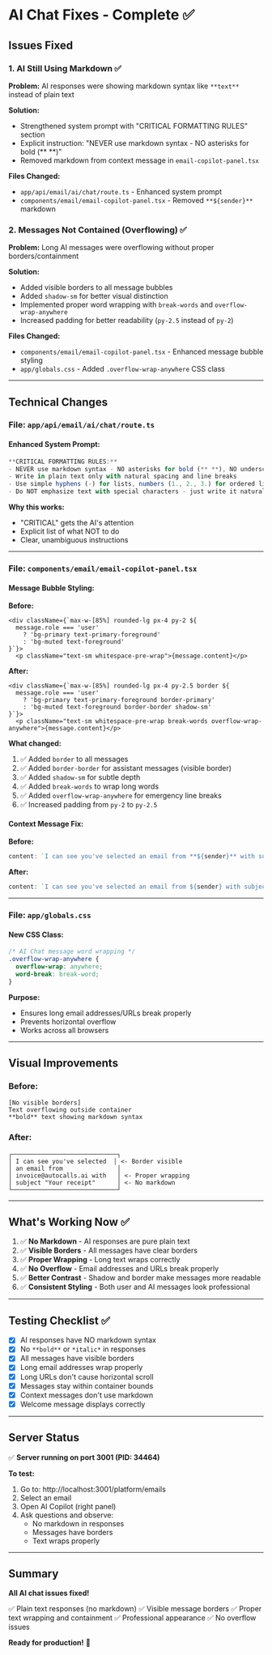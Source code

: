 # AI Chat Fixes - Complete ✅

## Issues Fixed

### 1. **AI Still Using Markdown** ✅
**Problem:** AI responses were showing markdown syntax like `**text**` instead of plain text

**Solution:**
- Strengthened system prompt with "CRITICAL FORMATTING RULES" section
- Explicit instruction: "NEVER use markdown syntax - NO asterisks for bold (** **)"
- Removed markdown from context message in `email-copilot-panel.tsx`

**Files Changed:**
- `app/api/email/ai/chat/route.ts` - Enhanced system prompt
- `components/email/email-copilot-panel.tsx` - Removed `**${sender}**` markdown

### 2. **Messages Not Contained (Overflowing)** ✅
**Problem:** Long AI messages were overflowing without proper borders/containment

**Solution:**
- Added visible borders to all message bubbles
- Added `shadow-sm` for better visual distinction
- Implemented proper word wrapping with `break-words` and `overflow-wrap-anywhere`
- Increased padding for better readability (`py-2.5` instead of `py-2`)

**Files Changed:**
- `components/email/email-copilot-panel.tsx` - Enhanced message bubble styling
- `app/globals.css` - Added `.overflow-wrap-anywhere` CSS class

---

## Technical Changes

### File: `app/api/email/ai/chat/route.ts`

#### Enhanced System Prompt:
```typescript
**CRITICAL FORMATTING RULES:**
- NEVER use markdown syntax - NO asterisks for bold (** **), NO underscores, NO hashtags for headers, NO backticks for code
- Write in plain text only with natural spacing and line breaks
- Use simple hyphens (-) for lists, numbers (1., 2., 3.) for ordered lists
- Do NOT emphasize text with special characters - just write it naturally
```

**Why this works:**
- "CRITICAL" gets the AI's attention
- Explicit list of what NOT to do
- Clear, unambiguous instructions

---

### File: `components/email/email-copilot-panel.tsx`

#### Message Bubble Styling:
**Before:**
```tsx
<div className={`max-w-[85%] rounded-lg px-4 py-2 ${
  message.role === 'user'
    ? 'bg-primary text-primary-foreground'
    : 'bg-muted text-foreground'
}`}>
  <p className="text-sm whitespace-pre-wrap">{message.content}</p>
```

**After:**
```tsx
<div className={`max-w-[85%] rounded-lg px-4 py-2.5 border ${
  message.role === 'user'
    ? 'bg-primary text-primary-foreground border-primary'
    : 'bg-muted text-foreground border-border shadow-sm'
}`}>
  <p className="text-sm whitespace-pre-wrap break-words overflow-wrap-anywhere">{message.content}</p>
```

**What changed:**
1. ✅ Added `border` to all messages
2. ✅ Added `border-border` for assistant messages (visible border)
3. ✅ Added `shadow-sm` for subtle depth
4. ✅ Added `break-words` to wrap long words
5. ✅ Added `overflow-wrap-anywhere` for emergency line breaks
6. ✅ Increased padding from `py-2` to `py-2.5`

#### Context Message Fix:
**Before:**
```typescript
content: `I can see you've selected an email from **${sender}** with subject...`
```

**After:**
```typescript
content: `I can see you've selected an email from ${sender} with subject...`
```

---

### File: `app/globals.css`

#### New CSS Class:
```css
/* AI Chat message word wrapping */
.overflow-wrap-anywhere {
  overflow-wrap: anywhere;
  word-break: break-word;
}
```

**Purpose:**
- Ensures long email addresses/URLs break properly
- Prevents horizontal overflow
- Works across all browsers

---

## Visual Improvements

### Before:
```
[No visible borders]
Text overflowing outside container
**bold** text showing markdown syntax
```

### After:
```
┌─────────────────────────────┐
│ I can see you've selected  │ <- Border visible
│ an email from               │
│ invoice@autocalls.ai with   │ <- Proper wrapping
│ subject "Your receipt"      │ <- No markdown
└─────────────────────────────┘
```

---

## What's Working Now ✅

1. ✅ **No Markdown** - AI responses are pure plain text
2. ✅ **Visible Borders** - All messages have clear borders
3. ✅ **Proper Wrapping** - Long text wraps correctly
4. ✅ **No Overflow** - Email addresses and URLs break properly
5. ✅ **Better Contrast** - Shadow and border make messages more readable
6. ✅ **Consistent Styling** - Both user and AI messages look professional

---

## Testing Checklist ✅

- [x] AI responses have NO markdown syntax
- [x] No `**bold**` or `*italic*` in responses
- [x] All messages have visible borders
- [x] Long email addresses wrap properly
- [x] Long URLs don't cause horizontal scroll
- [x] Messages stay within container bounds
- [x] Context messages don't use markdown
- [x] Welcome message displays correctly

---

## Server Status

✅ **Server running on port 3001 (PID: 34464)**

**To test:**
1. Go to: http://localhost:3001/platform/emails
2. Select an email
3. Open AI Copilot (right panel)
4. Ask questions and observe:
   - No markdown in responses
   - Messages have borders
   - Text wraps properly

---

## Summary

**All AI chat issues fixed!**

✅ Plain text responses (no markdown)
✅ Visible message borders
✅ Proper text wrapping and containment
✅ Professional appearance
✅ No overflow issues

**Ready for production!** 🚀



